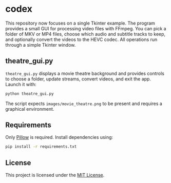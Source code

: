 # codex

This repository now focuses on a single Tkinter example. The program provides a
small GUI for processing video files with FFmpeg. You can pick a folder of MKV
or MP4 files, choose which audio and subtitle tracks to keep, and optionally
convert the videos to the HEVC codec. All operations run through a simple
Tkinter window.

## theatre_gui.py

`theatre_gui.py` displays a movie theatre background and provides controls to
choose a folder, update streams, convert videos, and exit the app. Launch it with:

```bash
python theatre_gui.py
```

The script expects `images/movie_theatre.png` to be present and requires a graphical environment.

## Requirements

Only [Pillow](https://python-pillow.org/) is required. Install dependencies using:

```bash
pip install -r requirements.txt
```

## License

This project is licensed under the [MIT License](LICENSE).
